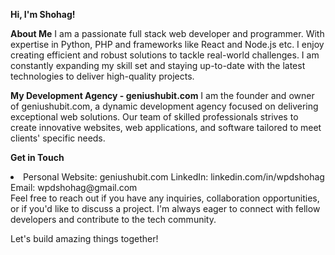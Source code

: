 <b>Hi, I'm Shohag!</b>

<b>About Me</b>
I am a passionate full stack web developer and programmer. With expertise in Python, PHP and frameworks like React and Node.js etc. I enjoy creating efficient and robust solutions to tackle real-world challenges. I am constantly expanding my skill set and staying up-to-date with the latest technologies to deliver high-quality projects.

<b>My Development Agency - geniushubit.com</b>
I am the founder and owner of geniushubit.com, a dynamic development agency focused on delivering exceptional web solutions. Our team of skilled professionals strives to create innovative websites, web applications, and software tailored to meet clients' specific needs.

<b>Get in Touch</b>
<li>
Personal Website: geniushubit.com
LinkedIn: linkedin.com/in/wpdshohag
Email: wpdshohag@gmail.com
</li>
Feel free to reach out if you have any inquiries, collaboration opportunities, or if you'd like to discuss a project. I'm always eager to connect with fellow developers and contribute to the tech community.

Let's build amazing things together!
